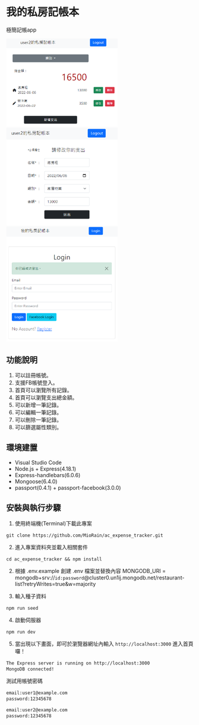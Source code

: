 # 我的私房記帳本

極簡記帳app

<img src="public/images/001.png" alt="drawing" width="300px"/><img src="public/images/002.png" alt="drawing" width="300px"/><img src="public/images/003.png" alt="drawing" width="300px"/>

## 功能說明

1. 可以註冊帳號。
2. 支援FB帳號登入。
3. 首頁可以瀏覽所有記錄。
4. 首頁可以瀏覽支出總金額。
5. 可以新增一筆記錄。
6. 可以編輯一筆記錄。
7. 可以刪除一筆記錄。
8. 可以篩選屬性類別。

## 環境建置
- Visual Studio Code
- Node.js + Express(4.18.1)
- Express-handlebars(6.0.6)
- Mongoose(6.4.0)
- passport(0.4.1) + passport-facebook(3.0.0)

## 安裝與執行步驟
1. 使用終端機(Terminal)下載此專案
```
git clone https://github.com/MioRain/ac_expense_tracker.git
```
2. 進入專案資料夾並載入相關套件
```
cd ac_expense_tracker && npm install
```
2. 根據 .env.example 創建 .env 檔案並替換內容
MONGODB_URI = mongodb+srv://`id:password`@cluster0.un1ij.mongodb.net/restaurant-list?retryWrites=true&w=majority

3. 輸入種子資料
```
npm run seed
```

4. 啟動伺服器
```
npm run dev
```
5. 當出現以下畫面，即可於瀏覽器網址內輸入 `http://localhost:3000` 進入首頁囉！
```
The Express server is running on http://localhost:3000
MongoDB connected!
```

測試用帳號密碼
```
email:user1@example.com
password:12345678
```
```
email:user2@example.com
password:12345678
```
